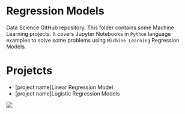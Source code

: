 # Regression Models
Data Science GitHub repository.
This folder contains some Machine Learning projects. It covers Jupyter Notebooks in `Python` language examples to solve some problems using `Machine Learning` Regression Models.
# Projetcts
- [project name]Linear Regression Model
- [project name]Logistic Regression Models


![](https://img.shields.io/github/last-commit/flencina/Data_Science_Portifolio-)
